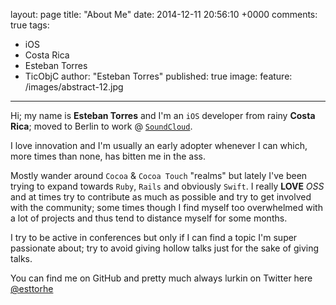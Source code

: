 layout: page
title: "About Me"
date: 2014-12-11 20:56:10 +0000
comments: true
tags:
- iOS
- Costa Rica
- Esteban Torres
- TicObjC
author: "Esteban Torres"
published: true
image:
  feature: /images/abstract-12.jpg

---
Hi; my name is **Esteban Torres** and I'm an `iOS` developer from rainy **Costa Rica**; moved to Berlin to work @ [`SoundCloud`][soundcloud].

I love innovation and I'm usually an early adopter whenever I can which, more times than none, has bitten me in the ass.
<!-- more -->
Mostly wander around `Cocoa` & `Cocoa Touch` "realms" but lately I've been trying to expand towards `Ruby`, `Rails` and obviously `Swift`.
I really **LOVE** _OSS_ and at times try to contribute as much as possible and try to get involved with the community; some times though I find myself too overwhelmed with a lot of projects and thus tend to distance myself for some months.

I try to be active in conferences but only if I can find a topic I'm super passionate about; try to avoid giving hollow talks just for the sake of giving talks.

You can find me on GitHub and pretty much always lurkin on Twitter here [@esttorhe](https://twitter.com/esttorhe)



[soundcloud]: https://soundcloud.com